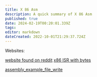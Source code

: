 ```yaml
---
title: X 86 Asm
description: A quick summary of X 86 Asm
published: true
date: 2024-02-19T00:20:01.339Z
tags: 
editor: markdown
dateCreated: 2022-10-01T21:29:37.724Z
---
```


Websites:

[website found on reddit](http://www.cs.virginia.edu/~evans/cs216/guides/x86.html)
[x86 ISR with bytes](https://c9x.me/x86/)

[assembly_example_file_write](x86_asm_write)